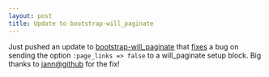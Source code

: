 ```yaml
---
layout: post
title: Update to bootstrap-will_paginate
---
```

Just pushed an update to [bootstrap-will_paginate][bsgem] that [fixes][ghpull] a bug
on sending the option <code>:page_links => false</code> to a will_paginate
setup block.  Big thanks to [jann@github][jan] for the fix!

[bsgem]: https://rubygems.org/gems/bootstrap-will_paginate
[ghpull]: https://github.com/yrgoldteeth/bootstrap-will_paginate/pull/5
[jan]: https://github.com/jann
